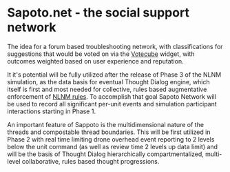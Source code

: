 # Sapoto.net - the social support network

The idea for a forum based troubleshooting network, with classifications for suggestions that would be voted on via the [Votecube](https://github.com/past-the-war-earth/votecube.com) widget, with outcomes weighted based on user experience and reputation.

It it's potential will be fully utilized after the release of Phase 3 of the NLNM simulation, as the data basis for eventual Thought Dialog engine, which itself is first and most needed for collective, rules based augmentative enforcement of [NLNM rules](https://github.com/Past-The-War-Earth/NLNM-combat-simulation/issues/1). To accomplish that goal Sapoto Network will be used to record all significant per-unit events and simulation participant interactions starting in Phase 1.

An important feature of Sappoto is the multidimensional nature of the threads and compostable thread boundaries. This will be first utilized in Phase 2 with real time limiting drone overhead event reporting to 2 levels below the unit command (as well as review time 2 levels up data limit) and will be the basis of Thought Dialog hierarchically compartmentalized, multi-level  collaborative, rules based thought progressions.

